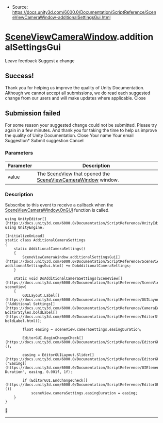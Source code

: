 * Source: https://docs.unity3d.com/6000.0/Documentation/ScriptReference/SceneViewCameraWindow-additionalSettingsGui.html

#  [SceneViewCameraWindow](https://docs.unity3d.com/6000.0/Documentation/ScriptReference/SceneViewCameraWindow.html).additionalSettingsGui
Leave feedback
Suggest a change
## Success!
Thank you for helping us improve the quality of Unity Documentation. Although we cannot accept all submissions, we do read each suggested change from our users and will make updates where applicable.
Close
## Submission failed
For some reason your suggested change could not be submitted. Please <a>try again</a> in a few minutes. And thank you for taking the time to help us improve the quality of Unity Documentation.
Close
Your name Your email Suggestion* Submit suggestion
Cancel
### Parameters
Parameter | Description  
---|---  
value | The [SceneView](https://docs.unity3d.com/6000.0/Documentation/ScriptReference/SceneView.html) that opened the [SceneViewCameraWindow](https://docs.unity3d.com/6000.0/Documentation/ScriptReference/SceneViewCameraWindow.html) window.  
### Description
Subscribe to this event to receive a callback when the [SceneViewCameraWindow.OnGUI](https://docs.unity3d.com/6000.0/Documentation/ScriptReference/SceneViewCameraWindow.OnGUI.html) function is called.
```
using UnityEditor[](https://docs.unity3d.com/6000.0/Documentation/ScriptReference/UnityEditor.html);
using UnityEngine;  
  
[InitializeOnLoad]
static class AdditionalCameraSettings
{
    static AdditionalCameraSettings()
    {
        SceneViewCameraWindow.additionalSettingsGui[](https://docs.unity3d.com/6000.0/Documentation/ScriptReference/SceneViewCameraWindow-additionalSettingsGui.html) += DoAdditionalCameraSettings;
    }  
  
    static void DoAdditionalCameraSettings(SceneView[](https://docs.unity3d.com/6000.0/Documentation/ScriptReference/SceneView.html) sceneView)
    {
        GUILayout.Label[](https://docs.unity3d.com/6000.0/Documentation/ScriptReference/GUILayout.Label.html)("Additional Settings[](https://docs.unity3d.com/6000.0/Documentation/ScriptReference/CameraEditor.Settings.html)", EditorStyles.boldLabel[](https://docs.unity3d.com/6000.0/Documentation/ScriptReference/EditorStyles-boldLabel.html));  
  
        float easing = sceneView.cameraSettings.easingDuration;  
  
        EditorGUI.BeginChangeCheck[](https://docs.unity3d.com/6000.0/Documentation/ScriptReference/EditorGUI.BeginChangeCheck.html)();  
  
        easing = EditorGUILayout.Slider[](https://docs.unity3d.com/6000.0/Documentation/ScriptReference/EditorGUILayout.Slider.html)("Easing[](https://docs.unity3d.com/6000.0/Documentation/ScriptReference/UIElements.Experimental.Easing.html) Duration", easing, 0.001f, 1f);  
  
        if (EditorGUI.EndChangeCheck[](https://docs.unity3d.com/6000.0/Documentation/ScriptReference/EditorGUI.EndChangeCheck.html)())
            sceneView.cameraSettings.easingDuration = easing;
    }
}

```

* * *
